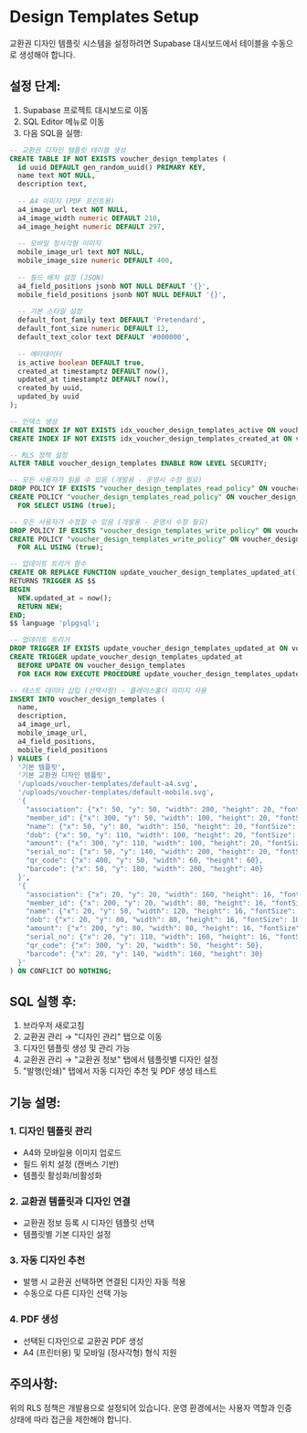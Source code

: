 # Design Templates Setup

교환권 디자인 템플릿 시스템을 설정하려면 Supabase 대시보드에서 테이블을 수동으로 생성해야 합니다.

## 설정 단계:

1. Supabase 프로젝트 대시보드로 이동
2. SQL Editor 메뉴로 이동
3. 다음 SQL을 실행:

```sql
-- 교환권 디자인 템플릿 테이블 생성
CREATE TABLE IF NOT EXISTS voucher_design_templates (
  id uuid DEFAULT gen_random_uuid() PRIMARY KEY,
  name text NOT NULL,
  description text,
  
  -- A4 이미지 (PDF 프린트용)
  a4_image_url text NOT NULL,
  a4_image_width numeric DEFAULT 210,
  a4_image_height numeric DEFAULT 297,
  
  -- 모바일 정사각형 이미지
  mobile_image_url text NOT NULL,
  mobile_image_size numeric DEFAULT 400,
  
  -- 필드 배치 설정 (JSON)
  a4_field_positions jsonb NOT NULL DEFAULT '{}',
  mobile_field_positions jsonb NOT NULL DEFAULT '{}',
  
  -- 기본 스타일 설정
  default_font_family text DEFAULT 'Pretendard',
  default_font_size numeric DEFAULT 12,
  default_text_color text DEFAULT '#000000',
  
  -- 메타데이터
  is_active boolean DEFAULT true,
  created_at timestamptz DEFAULT now(),
  updated_at timestamptz DEFAULT now(),
  created_by uuid,
  updated_by uuid
);

-- 인덱스 생성
CREATE INDEX IF NOT EXISTS idx_voucher_design_templates_active ON voucher_design_templates(is_active);
CREATE INDEX IF NOT EXISTS idx_voucher_design_templates_created_at ON voucher_design_templates(created_at);

-- RLS 정책 설정
ALTER TABLE voucher_design_templates ENABLE ROW LEVEL SECURITY;

-- 모든 사용자가 읽을 수 있음 (개발용 - 운영시 수정 필요)
DROP POLICY IF EXISTS "voucher_design_templates_read_policy" ON voucher_design_templates;
CREATE POLICY "voucher_design_templates_read_policy" ON voucher_design_templates
  FOR SELECT USING (true);

-- 모든 사용자가 수정할 수 있음 (개발용 - 운영시 수정 필요)
DROP POLICY IF EXISTS "voucher_design_templates_write_policy" ON voucher_design_templates;
CREATE POLICY "voucher_design_templates_write_policy" ON voucher_design_templates
  FOR ALL USING (true);

-- 업데이트 트리거 함수
CREATE OR REPLACE FUNCTION update_voucher_design_templates_updated_at()
RETURNS TRIGGER AS $$
BEGIN
  NEW.updated_at = now();
  RETURN NEW;
END;
$$ language 'plpgsql';

-- 업데이트 트리거
DROP TRIGGER IF EXISTS update_voucher_design_templates_updated_at ON voucher_design_templates;
CREATE TRIGGER update_voucher_design_templates_updated_at
  BEFORE UPDATE ON voucher_design_templates
  FOR EACH ROW EXECUTE PROCEDURE update_voucher_design_templates_updated_at();

-- 테스트 데이터 삽입 (선택사항) - 플레이스홀더 이미지 사용
INSERT INTO voucher_design_templates (
  name, 
  description, 
  a4_image_url, 
  mobile_image_url,
  a4_field_positions,
  mobile_field_positions
) VALUES (
  '기본 템플릿',
  '기본 교환권 디자인 템플릿',
  '/uploads/voucher-templates/default-a4.svg',
  '/uploads/voucher-templates/default-mobile.svg',
  '{
    "association": {"x": 50, "y": 50, "width": 200, "height": 20, "fontSize": 16, "fontWeight": "bold"},
    "member_id": {"x": 300, "y": 50, "width": 100, "height": 20, "fontSize": 14},
    "name": {"x": 50, "y": 80, "width": 150, "height": 20, "fontSize": 18, "fontWeight": "bold"},
    "dob": {"x": 50, "y": 110, "width": 100, "height": 20, "fontSize": 12},
    "amount": {"x": 300, "y": 110, "width": 100, "height": 20, "fontSize": 20, "fontWeight": "bold", "textAlign": "right"},
    "serial_no": {"x": 50, "y": 140, "width": 200, "height": 20, "fontSize": 10, "fontFamily": "monospace"},
    "qr_code": {"x": 400, "y": 50, "width": 60, "height": 60},
    "barcode": {"x": 50, "y": 180, "width": 200, "height": 40}
  }',
  '{
    "association": {"x": 20, "y": 20, "width": 160, "height": 16, "fontSize": 14, "fontWeight": "bold"},
    "member_id": {"x": 200, "y": 20, "width": 80, "height": 16, "fontSize": 12},
    "name": {"x": 20, "y": 50, "width": 120, "height": 16, "fontSize": 16, "fontWeight": "bold"},
    "dob": {"x": 20, "y": 80, "width": 80, "height": 16, "fontSize": 10},
    "amount": {"x": 200, "y": 80, "width": 80, "height": 16, "fontSize": 18, "fontWeight": "bold", "textAlign": "right"},
    "serial_no": {"x": 20, "y": 110, "width": 160, "height": 16, "fontSize": 8, "fontFamily": "monospace"},
    "qr_code": {"x": 300, "y": 20, "width": 50, "height": 50},
    "barcode": {"x": 20, "y": 140, "width": 160, "height": 30}
  }'
) ON CONFLICT DO NOTHING;
```

## SQL 실행 후:

1. 브라우저 새로고침
2. 교환권 관리 → "디자인 관리" 탭으로 이동
3. 디자인 템플릿 생성 및 관리 가능
4. 교환권 관리 → "교환권 정보" 탭에서 템플릿별 디자인 설정
5. "발행(인쇄)" 탭에서 자동 디자인 추천 및 PDF 생성 테스트

## 기능 설명:

### 1. 디자인 템플릿 관리
- A4와 모바일용 이미지 업로드
- 필드 위치 설정 (캔버스 기반)
- 템플릿 활성화/비활성화

### 2. 교환권 템플릿과 디자인 연결
- 교환권 정보 등록 시 디자인 템플릿 선택
- 템플릿별 기본 디자인 설정

### 3. 자동 디자인 추천
- 발행 시 교환권 선택하면 연결된 디자인 자동 적용
- 수동으로 다른 디자인 선택 가능

### 4. PDF 생성
- 선택된 디자인으로 교환권 PDF 생성
- A4 (프린터용) 및 모바일 (정사각형) 형식 지원

## 주의사항:

위의 RLS 정책은 개발용으로 설정되어 있습니다. 운영 환경에서는 사용자 역할과 인증 상태에 따라 접근을 제한해야 합니다.